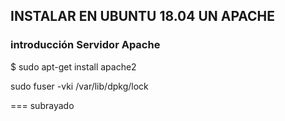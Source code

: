 ## INSTALAR EN UBUNTU 18.04 UN APACHE

### introducción Servidor Apache


$ sudo apt-get install apache2

sudo fuser -vki /var/lib/dpkg/lock

=== subrayado
